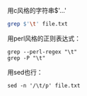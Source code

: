 用c风格的字符串$'...'
```bash
grep $'\t' file.txt
```


用perl风格的正则表达式：
```
grep --perl-regex "\t"
grep -P "\t"
```


用sed也行：
```
sed -n '/\t/p' file.txt
```

